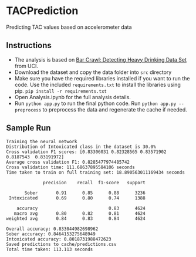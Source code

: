 # TACPrediction
Predicting TAC values based on accelerometer data

## Instructions
- The analysis is based on [Bar Crawl: Detecting Heavy Drinking Data Set](http://archive.ics.uci.edu/ml/datasets/Bar+Crawl%3A+Detecting+Heavy+Drinking) from UCI.
- Download the dataset and copy the data folder into `src` directory
- Make sure you have the required libraries installed if you want to run the code. Use the included `requirements.txt` to install the libraries using pip. `pip install -r requirements.txt`
- Open Analysis.ipynb for the full analysis details.
- Run `python app.py` to run the final python code. Run `python app.py --preprocess` to preprocess the data and regenerate the cache if needed.

## Sample Run
```
Training the neural network
Distribution of Intoxicated class in the dataset is 30.0%
Cross validation F1 scores: [0.83306031 0.82328565 0.83571902 0.8187543  0.83191972]
Average cross validation F1: 0.8285477974485742
Cross validation time: 111.68637895584106 seconds
Time taken to train on full training set: 18.890563011169434 seconds

              precision    recall  f1-score   support

       Sober       0.91      0.85      0.88      3236
 Intoxicated       0.69      0.80      0.74      1388

    accuracy                           0.83      4624
   macro avg       0.80      0.82      0.81      4624
weighted avg       0.84      0.83      0.84      4624

Overall accuracy: 0.833044982698962
Sober accuracy: 0.8464153275648949
Intoxicated accuracy: 0.8018731988472623
Saved predictions to cache/predictions.csv
Total time taken: 113.113 seconds
```

